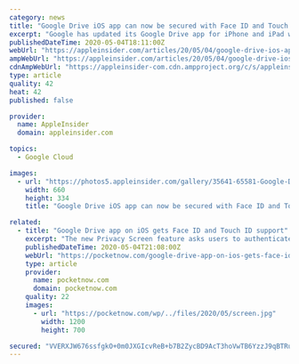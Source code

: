 ```yaml
---
category: news
title: "Google Drive iOS app can now be secured with Face ID and Touch ID"
excerpt: "Google has updated its Google Drive app for iPhone and iPad with a new biometric security option allowing users to protect files stored in the cloud."
publishedDateTime: 2020-05-04T18:11:00Z
webUrl: "https://appleinsider.com/articles/20/05/04/google-drive-ios-app-can-now-be-secured-with-face-id-and-touch-id"
ampWebUrl: "https://appleinsider.com/articles/20/05/04/google-drive-ios-app-can-now-be-secured-with-face-id-and-touch-id/amp/"
cdnAmpWebUrl: "https://appleinsider-com.cdn.ampproject.org/c/s/appleinsider.com/articles/20/05/04/google-drive-ios-app-can-now-be-secured-with-face-id-and-touch-id/amp/"
type: article
quality: 42
heat: 42
published: false

provider:
  name: AppleInsider
  domain: appleinsider.com

topics:
  - Google Cloud

images:
  - url: "https://photos5.appleinsider.com/gallery/35641-65581-Google-Drive-Privacy-l.jpg"
    width: 660
    height: 334
    title: "Google Drive iOS app can now be secured with Face ID and Touch ID"

related:
  - title: "Google Drive app on iOS gets Face ID and Touch ID support"
    excerpt: "The new Privacy Screen feature asks users to authenticate using Face ID or Touch ID everytime the Google Drive app is opened."
    publishedDateTime: 2020-05-04T21:08:00Z
    webUrl: "https://pocketnow.com/google-drive-app-on-ios-gets-face-id-and-touch-id-support"
    type: article
    provider:
      name: pocketnow.com
      domain: pocketnow.com
    quality: 22
    images:
      - url: "https://pocketnow.com/wp/../files/2020/05/screen.jpg"
        width: 1200
        height: 700

secured: "VVERXJW676ssfgkO+0m0JXGIcvReB+b7B2ZycBD9AcT3hoVwTB6YzzJ9qBTRuS3FPuHqUkroYai+jMBTFF1TNovnOghNx+uYYD6PtpHThjJ4C96s6UFLVPbpfrS1q+gtU6s5i7rFyPUlo6U517AjwLEhgMCR0BFQ0lW52XjM3ekLgo5LeFGzBt58uDx+SL2rygRKXkphp2LmBLFwW6bzABtW9ljGiDWpwmctEJo59En9AM6YGm2Y0UPPab92vmWP6Qs+W58x0/pAc3ppmazHyUcBqWqGcNmQrtf9MNZesG75dofZbRRXFBfL9Ufqad6L;O2VrCg2/7nBbfkROfEfH6Q=="
---
```


